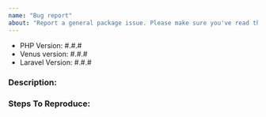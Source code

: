 ```yaml
---
name: "Bug report"
about: "Report a general package issue. Please make sure you've read the guidelines. It's very helpful for me!"
---
```


- PHP Version: #.#.#
- Venus version: #.#.#
- Laravel Version: #.#.#

### Description:


### Steps To Reproduce:
